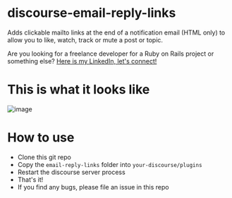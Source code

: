 # discourse-email-reply-links
Adds clickable mailto links at the end of a notification email (HTML only) to allow you to like, watch, track or mute a post or topic.

Are you looking for a freelance developer for a Ruby on Rails project or something else? [Here is my LinkedIn, let's connect!](https://www.linkedin.com/in/sascha-heylik-a87702233/)

# This is what it looks like

![image](https://github.com/saschaheylik/discourse-email-reply-links/assets/42358327/041d7df0-0dc9-4fb4-8411-f9a1558122fe)

# How to use

* Clone this git repo
* Copy the `email-reply-links` folder into `your-discourse/plugins`
* Restart the discourse server process
* That's it!
* If you find any bugs, please file an issue in this repo
